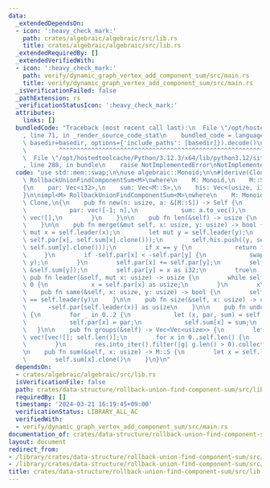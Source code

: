 ```yaml
---
data:
  _extendedDependsOn:
  - icon: ':heavy_check_mark:'
    path: crates/algebraic/algebraic/src/lib.rs
    title: crates/algebraic/algebraic/src/lib.rs
  _extendedRequiredBy: []
  _extendedVerifiedWith:
  - icon: ':heavy_check_mark:'
    path: verify/dynamic_graph_vertex_add_component_sum/src/main.rs
    title: verify/dynamic_graph_vertex_add_component_sum/src/main.rs
  _isVerificationFailed: false
  _pathExtension: rs
  _verificationStatusIcon: ':heavy_check_mark:'
  attributes:
    links: []
  bundledCode: "Traceback (most recent call last):\n  File \"/opt/hostedtoolcache/Python/3.12.3/x64/lib/python3.12/site-packages/onlinejudge_verify/documentation/build.py\"\
    , line 71, in _render_source_code_stat\n    bundled_code = language.bundle(stat.path,\
    \ basedir=basedir, options={'include_paths': [basedir]}).decode()\n          \
    \         ^^^^^^^^^^^^^^^^^^^^^^^^^^^^^^^^^^^^^^^^^^^^^^^^^^^^^^^^^^^^^^^^^^^^^^^^^^^^^^^^^\n\
    \  File \"/opt/hostedtoolcache/Python/3.12.3/x64/lib/python3.12/site-packages/onlinejudge_verify/languages/rust.py\"\
    , line 288, in bundle\n    raise NotImplementedError\nNotImplementedError\n"
  code: "use std::mem::swap;\n\nuse algebraic::Monoid;\n\n#[derive(Clone)]\npub struct\
    \ RollbackUnionFindComponentSum<M>\nwhere\n    M: Monoid,\n    M::S: Clone,\n\
    {\n    par: Vec<i32>,\n    sum: Vec<M::S>,\n    his: Vec<(usize, i32, M::S)>,\n\
    }\n\nimpl<M> RollbackUnionFindComponentSum<M>\nwhere\n    M: Monoid,\n    M::S:\
    \ Clone,\n{\n    pub fn new(n: usize, a: &[M::S]) -> Self {\n        Self {\n\
    \            par: vec![-1; n],\n            sum: a.to_vec(),\n            his:\
    \ vec![],\n        }\n    }\n\n    pub fn len(&self) -> usize {\n        self.par.len()\n\
    \    }\n\n    pub fn merge(&mut self, x: usize, y: usize) -> bool {\n        let\
    \ mut x = self.leader(x);\n        let mut y = self.leader(y);\n        self.his.push((x,\
    \ self.par[x], self.sum[x].clone()));\n        self.his.push((y, self.par[y],\
    \ self.sum[y].clone()));\n        if x == y {\n            return false;\n   \
    \     }\n        if -self.par[x] < -self.par[y] {\n            swap(&mut x, &mut\
    \ y);\n        }\n        self.par[x] += self.par[y];\n        self.sum[x] = M::op(&self.sum[x],\
    \ &self.sum[y]);\n        self.par[y] = x as i32;\n        true\n    }\n\n   \
    \ pub fn leader(&self, mut x: usize) -> usize {\n        while self.par[x] >=\
    \ 0 {\n            x = self.par[x] as usize;\n        }\n        x\n    }\n\n\
    \    pub fn same(&self, x: usize, y: usize) -> bool {\n        self.leader(x)\
    \ == self.leader(y)\n    }\n\n    pub fn size(&self, x: usize) -> usize {\n  \
    \      -self.par[self.leader(x)] as usize\n    }\n\n    pub fn undo(&mut self)\
    \ {\n        for _ in 0..2 {\n            let (x, par, sum) = self.his.pop().unwrap();\n\
    \            self.par[x] = par;\n            self.sum[x] = sum;\n        }\n \
    \   }\n\n    pub fn groups(&self) -> Vec<Vec<usize>> {\n        let mut res =\
    \ vec![vec![]; self.len()];\n        for x in 0..self.len() {\n            res[self.leader(x)].push(x);\n\
    \        }\n        res.into_iter().filter(|g| g.len() > 0).collect()\n    }\n\
    \n    pub fn sum(&self, x: usize) -> M::S {\n        let x = self.leader(x);\n\
    \        self.sum[x].clone()\n    }\n}\n"
  dependsOn:
  - crates/algebraic/algebraic/src/lib.rs
  isVerificationFile: false
  path: crates/data-structure/rollback-union-find-component-sum/src/lib.rs
  requiredBy: []
  timestamp: '2024-03-21 16:19:45+09:00'
  verificationStatus: LIBRARY_ALL_AC
  verifiedWith:
  - verify/dynamic_graph_vertex_add_component_sum/src/main.rs
documentation_of: crates/data-structure/rollback-union-find-component-sum/src/lib.rs
layout: document
redirect_from:
- /library/crates/data-structure/rollback-union-find-component-sum/src/lib.rs
- /library/crates/data-structure/rollback-union-find-component-sum/src/lib.rs.html
title: crates/data-structure/rollback-union-find-component-sum/src/lib.rs
---
```


